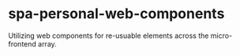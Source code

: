 # spa-personal-web-components
Utilizing web components for re-usuable elements across the micro-frontend array.
